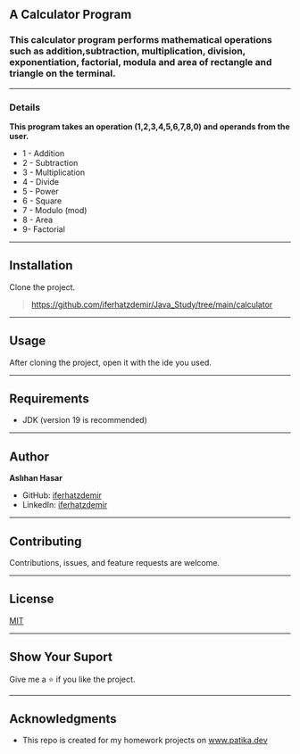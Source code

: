 ## A Calculator Program
### This calculator program performs mathematical operations such as addition,subtraction, multiplication, division, exponentiation, factorial, modula and area of rectangle and triangle on the terminal.

---

### Details

**This program takes an operation (1,2,3,4,5,6,7,8,0) and operands
from the user.**
* 1 - Addition
* 2 - Subtraction
* 3 - Multiplication
* 4 - Divide
* 5 - Power
* 6 - Square
* 7 - Modulo (mod)
* 8 - Area
* 9- Factorial


---

## Installation
Clone the project.
> https://github.com/iferhatzdemir/Java_Study/tree/main/calculator

---

## Usage
After cloning the project, open it with the ide you used.

---

## Requirements
* JDK (version 19 is recommended)

---

## Author
**Aslıhan Hasar**

* GitHub: [iferhatzdemir](https://github.com/iferhatzdemir)
* LinkedIn: [iferhatzdemir](https://www.linkedin.com/in/ibrahim-ferhat-%C3%B6zdemir-4304b4139/)
---

## Contributing
Contributions, issues, and feature requests are welcome.

---

## License

[MIT](https://choosealicense.com/licenses/mit/)

---

## Show Your Suport
Give me a &#11088; if you like the project.

---

## Acknowledgments
* This repo is created for my homework projects on www.patika.dev